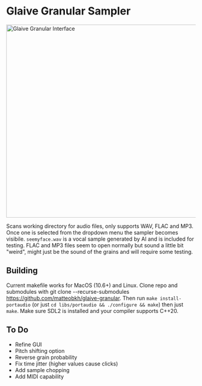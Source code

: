 # Glaive Granular Sampler
<img width="512" alt="Glaive Granular Interface" src="https://github.com/user-attachments/assets/8e6c7876-1635-472d-aa68-5c9914fd45aa" />

Scans working directory for audio files, only supports WAV, FLAC and MP3. Once one is selected from the dropdown menu the sampler becomes visibile. `seemyface.wav` is a vocal sample generated by AI and is included for testing. FLAC and MP3 files seem to open normally but sound a little bit "weird", might just be the sound of the grains and will require some testing.
## Building
Current makefile works for MacOS (10.6+) and Linux. Clone repo and submodules with git clone --recurse-submodules https://github.com/matteobkh/glaive-granular. Then run `make install-portaudio` (or just `cd libs/portaudio && ./configure && make`) then just `make`. Make sure SDL2 is installed and your compiler supports C++20.
## To Do
- Refine GUI
- Pitch shifting option
- Reverse grain probability
- Fix time jitter (higher values cause clicks)
- Add sample chopping
- Add MIDI capability
